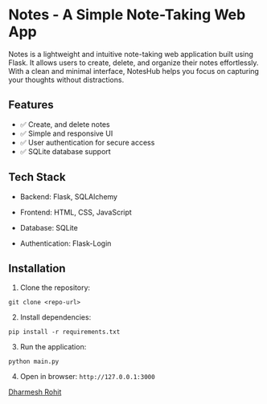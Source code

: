 # Notes - A Simple Note-Taking Web App

Notes is a lightweight and intuitive note-taking web application built using Flask. It allows users to create, delete, and organize their notes effortlessly. With a clean and minimal interface, NotesHub helps you focus on capturing your thoughts without distractions.

## Features

- ✅ Create, and delete notes
- ✅ Simple and responsive UI
- ✅ User authentication for secure access
- ✅ SQLite database support

## Tech Stack

- Backend: Flask, SQLAlchemy

- Frontend: HTML, CSS, JavaScript

- Database: SQLite

- Authentication: Flask-Login

## Installation

1. Clone the repository:

```
git clone <repo-url>
```
2. Install dependencies:

```
pip install -r requirements.txt
```
3. Run the application:

```
python main.py
```
4. Open in browser:
`http://127.0.0.1:3000`


[Dharmesh Rohit](https://github.com/dharmeshrohit)